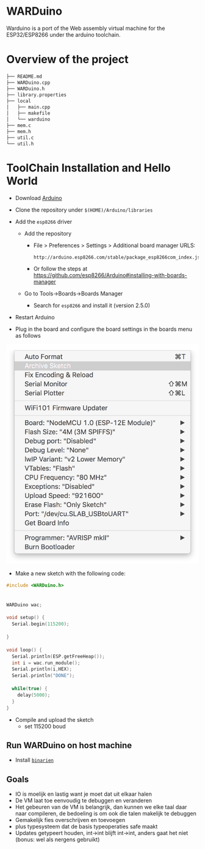 # WARDuino

Warduino is a port of the Web assembly virtual machine for the ESP32/ESP8266 under the arduino toolchain. 

# Overview of the project 

```
├── README.md
├── WARDuino.cpp
├── WARDuino.h
├── library.properties
├── local
│   ├── main.cpp
│   ├── makefile
│   └── warduino
├── mem.c
├── mem.h
├── util.c
└── util.h
```


# ToolChain Installation and Hello World

- Download [Arduino](https://www.arduino.cc/)

- Clone the repository under `$(HOME)/Arduino/libraries`

- Add the `esp8266` driver

  - Add the repository

    - File > Preferences > Settings > Additional board manager URLS:

      ```
      http://arduino.esp8266.com/stable/package_esp8266com_index.json
      ```

      

    - Or follow the steps at https://github.com/esp8266/Arduino#installing-with-boards-manager

  - Go to Tools->Boards->Boards Manager

    - Search for `esp8266` and install it (version 2.5.0) 

- Restart Arduino 

- Plug in the board and configure the board settings in the boards menu as follows 

![Board configuration options](images/board_config.png)  

- Make a new sketch with the following code:

```C
#include <WARDuino.h>


WARDuino wac;

void setup() {
  Serial.begin(115200);

}

void loop() {
  Serial.println(ESP.getFreeHeap());
  int i = wac.run_module();
  Serial.println(i,HEX);
  Serial.println("DONE");

  while(true) {
    delay(5000);
  }
}
```

- Compile and upload the sketch
  - set 115200 boud



## Run WARDuino on host machine

- Install [`binarien`](https://github.com/WebAssembly/binaryen)





## Goals

- IO is moelijk en lastig want je moet dat uit elkaar halen
- De VM laat toe eenvoudig te debuggen en veranderen
- Het gebeuren van de VM is belangrijk, dan kunnen we elke taal daar naar compileren, de bedoeling is om ook die talen makelijk te debuggen
- Gemakelijk fies overschrijven en toevoegen
- plus typesysteem dat de basis typeoperaties safe maakt
- Updates getypeert houden, int->int blijft int->int, anders gaat het niet (bonus: wel als nergens gebruikt)
